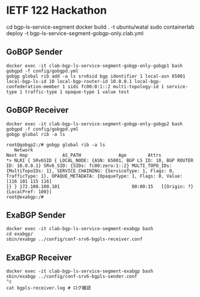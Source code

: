 # IETF 122 Hackathon

cd bgp-ls-service-segment
docker build . -t ubuntu/watal
sudo containerlab deploy -t bgp-ls-service-segment-gobgp-only.clab.yml


## GoBGP Sender 
```
docker exec -it clab-bgp-ls-service-segment-gobgp-only-gobgp1 bash
gobgpd -f config/gobgpd.yml
gobgp global rib add -a ls srv6sid bgp identifier 1 local-asn 65001 local-bgp-ls-id 10 local-bgp-router-id 10.0.0.1 local-bgp-confederation-member 1 sids fc00:0:1::2 multi-topology-id 1 service-type 1 traffic-type 1 opaque-type 1 value test
```


## GoBGP Receiver 

```
docker exec -it clab-bgp-ls-service-segment-gobgp-only-gobgp2 bash
gobgpd -f config/gobgpd.yml
gobgp global rib -a ls
```

```
root@gobgp2:/# gobgp global rib -a ls
   Network                                                                                                                                                                                                                                                                                   Next Hop             AS_PATH              Age        Attrs
*> NLRI { SRv6SID { LOCAL_NODE: {ASN: 65001, BGP LS ID: 10, BGP ROUTER ID: 10.0.0.1} SRv6_SID: {SIDs: fc00:zero:1::2} MULTI_TOPO_IDs: {MultiTopoIDs: 1}, SERVICE_CHAINING: {ServiceType: 1, Flags: 0, TrafficType: 1}, OPAQUE_METADATA: {OpaqueType: 1, Flags: 0, Value: [116 101 115 116]
}} } 172.100.100.101                           00:00:15   [{Origin: ?} {LocalPref: 100}]
root@exabgp:/#
```

## ExaBGP Sender

```
docker exec -it clab-bgp-ls-service-segment-exabgp bash
cd exabgp/
sbin/exabgp ../config/conf-srv6-bgpls-receiver.conf
```

## ExaBGP Receiver
```
docker exec -it clab-bgp-ls-service-segment-exabgp bash
sbin/exabgp ../config/conf-srv6-bgpls-sender.conf
^c
cat bgpls-receiver.log # ログ確認
```

